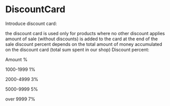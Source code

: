# DiscountCard

Introduce discount card:

the discount card is used only for products where no other discount applies
amount of sale (without discounts) is added to the card at the end of the sale
discount percent depends on the total amount of money accumulated on the discount card (total sum spent in our shop)
Discount percent:

Amount	      %

1000-1999	    1%

2000-4999	    3%

5000-9999	    5%

over 9999	    7%

